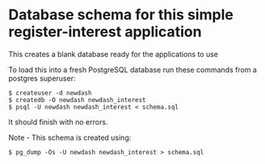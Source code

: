 # Database schema for this simple register-interest application

This creates a blank database ready for the applications to use

To load this into a fresh PostgreSQL database run these commands
from a postgres superuser:

    $ createuser -d newdash
    $ createdb -O newdash newdash_interest
    $ psql -U newdash newdash_interest < schema.sql

It should finish with no errors.

Note - This schema is created using:

    $ pg_dump -Os -U newdash newdash_interest > schema.sql


